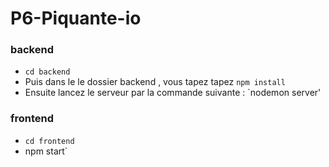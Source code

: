 # P6-Piquante-io

### backend

- `cd backend`
- Puis dans le le dossier backend , vous tapez tapez `npm install`
- Ensuite lancez le serveur par la commande suivante : `nodemon server'

### frontend

- `cd frontend`
- npm start`
